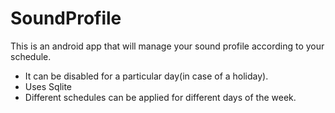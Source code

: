 # SoundProfile
This is an android app that will manage your sound profile according to your schedule.

* It can be disabled for a particular day(in case of a holiday).
* Uses Sqlite
* Different schedules can be applied for different days of the week.

